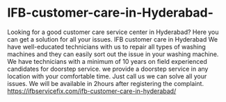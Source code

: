 # IFB-customer-care-in-Hyderabad-
 Looking for a good customer care service center in Hyderabad? Here you can get a solution for all your issues. IFB customer care in Hyderabad  We have well-educated technicians with us to repair all types of washing machines and they can easily sort out the issue in your washing machine. We have technicians with a minimum of 10 years on field experienced candidates for doorstep service. we provide a doorstep service in any location with your comfortable time. Just call us we can solve all your issues. We will be available in 2hours after registering the complaint.   https://ifbservicefix.com/ifb-customer-care-in-hyderabad/
